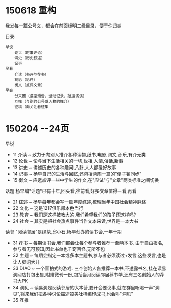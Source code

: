 ﻿# 150618 重构
我发每一篇公号文，都会在前面标明二级目录，便于你归类

目录:

    早说
        论世（时事评论）
        讲史（历史叙述）
        记事
    早看
        介读（书评与荐书）
        观影（影评）
        衡文（点评文章）
    早会
        分来瞧（讲座预告，活动记录，报道访谈）
        互推（与别的公号或人物的推介）
        征稿（向关注者征集


# 150204 --24页

早说

- 11 介读 ~ 致力于向别人推介各种读物,纸书,电影,网文,音乐,有介无类
- 12 论世 ~ 论与当下生活相关的一切,世相,人情,俗话,新事
- 13 讲史 ~ 讲述历史的各种趣闻,八卦,人人都爱好故事
- 14 记事 ~ 杨早自己的生活与回忆,还包括两周一篇的"傻子镇同步"
- 15 衡文 ~ 应邀点评一些中学生的作文,在"应试"与"文章"两类标准之间切换

话题 杨早编"话题"已有十年,回头看,往前看,好多文章值得一看,再看

- 21 综述 ~ 杨早每年都会写一篇年度综述,梳理当年中国社会精神脉络 
- 22 文化 ~ 这是1217俱乐部本色当行
- 23 教育 ~ 我们是这样被教大的,我们希望我们的孩子还这样吗?
- 24 社会 ~ 其实是把社会热点事件当作文本来读,世界是一本大书 

读邻 "阅读邻居"是绿茶,邱小石,杨早创办的读书会,一年十期

- 31 荐书 ~ 每期读书会,我们都会让每个参与者推荐一至两本书. 由于自由报名,参与者无可预知,因此书单也千奇百怪,无所不包
- 32 主题 ~ 每期会指定一本或多本主题书,参与者必须读过+发言,这些发言,也是让人脑洞大开
- 33 DIAO ~ 一个盲拍式的游戏. 三个创始人各推荐一本书,不透露书名,挂在读易洞网店打包出售,附赠微刊一份,包括当月阅读邻居荐书单,还有三名创始人的荐书大PK
- 34 洞见 ~ 读易洞是阅读邻居的大本营,要开会要议事,就在群里吆喝一声"洞见",将来我们把各种讨论描述赞美吐槽编印成书,也会叫"洞见"
- 35 互推

